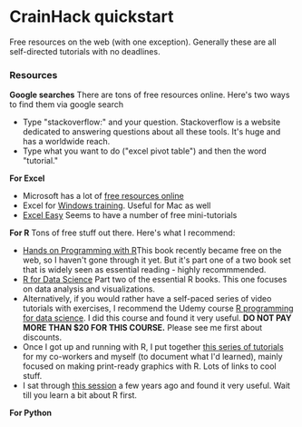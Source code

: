 
# CrainHack quickstart
Free resources on the web (with one exception). Generally these are all self-directed tutorials with no deadlines.

### Resources

**Google searches**
There are tons of free resources online. Here's two ways to find them via google search
* Type "stackoverflow:" and your question. Stackoverflow is a website dedicated to answering questions about all these tools. It's huge and has a worldwide reach.
* Type what you want to do ("excel pivot table") and then the word "tutorial."

**For Excel**
* Microsoft has a lot of [free resources online](https://support.office.com/en-us/excel)
* Excel for [Windows training](https://support.office.com/en-us/article/excel-for-windows-training-9bc05390-e94c-46af-a5b3-d7c22f6990bb?wt.mc_id=otc_home&ui=en-US&rs=en-US&ad=US). Useful for Mac as well
* [Excel Easy](https://www.excel-easy.com/) Seems to have a number of free mini-tutorials

**For R**
Tons of free stuff out there. Here's what I recommend:
* [Hands on Programming with R](https://rstudio-education.github.io/hopr/)This book recently became free on the web, so I haven't gone through it yet. But it's part one of a two book set that is widely seen as essential reading - highly recommmended.
* [R for Data Science](https://r4ds.had.co.nz/introduction.html) Part two of the essential R books. This one focuses on data analysis and visualizations.
* Alternatively, if you would rather have a self-paced series of video tutorials with exercises, I recommend the Udemy course [R programming for data science](https://www.udemy.com/r-programming/). I did this course and found it very useful. **DO NOT PAY MORE THAN $20 FOR THIS COURSE.** Please see me first about discounts.
* Once I got up and running with R, I put together [this series of tutorials](https://timbroderick.github.io/R_graphics/) for my co-workers and myself (to document what I'd learned), mainly focused on making print-ready graphics with R. Lots of links to cool stuff.
* I sat through [this session](https://paldhous.github.io/NICAR/2017/r-analysis.html) a few years ago and found it very useful. Wait till you learn a bit about R first.

**For Python**
